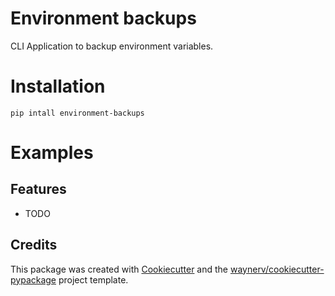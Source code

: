 # Environment backups




CLI Application to backup environment variables.

# Installation

```shell
pip intall environment-backups
```
# Examples



## Features

* TODO

## Credits

This package was created with [Cookiecutter](https://github.com/audreyr/cookiecutter) and the [waynerv/cookiecutter-pypackage](https://github.com/waynerv/cookiecutter-pypackage) project template.
